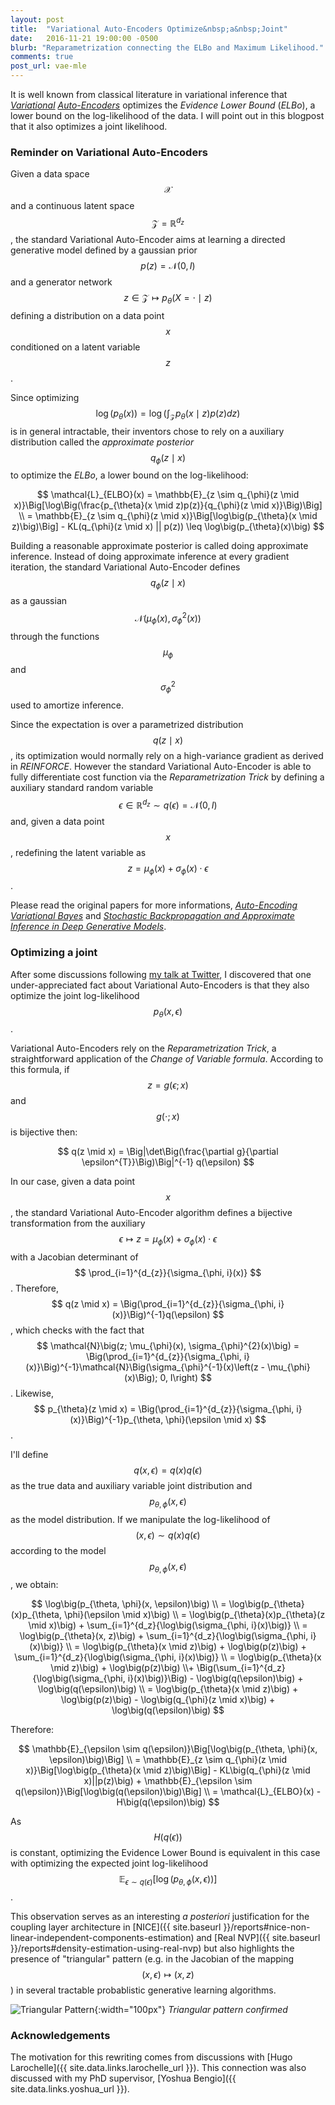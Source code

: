 ```yaml
---
layout: post
title:  "Variational Auto-Encoders Optimize&nbsp;a&nbsp;Joint"
date:   2016-11-21 19:00:00 -0500
blurb: "Reparametrization connecting the ELBo and Maximum Likelihood."
comments: true
post_url: vae-mle
---
```


It is well known from classical literature in variational inference that [*Variational*](https://arxiv.org/abs/1312.6114) [*Auto-Encoders*](https://arxiv.org/abs/1401.4082) optimizes the *Evidence Lower Bound* (*ELBo*), a lower bound on the log-likelihood of the data. I will point out in this blogpost that it also optimizes a joint likelihood.

### Reminder on Variational Auto-Encoders

Given a data space $$ \mathcal{X} $$ and a continuous latent space $$ \mathcal{Z} = \mathbb{R}^{d_{z}} $$, the standard Variational Auto-Encoder aims at learning a directed generative model defined by a gaussian prior $$ p(z) = \mathcal{N}(0, I) $$ and a generator network $$ z \in \mathcal{Z} \mapsto p_{\theta}(X = \cdot \mid z) $$ defining a distribution on a data point $$ x $$ conditioned on a latent variable $$ z $$.

Since optimizing $$ \log\big(p_{\theta}(x)\big) = \log\big(\int_{\mathcal{Z}}{p_{\theta}(x \mid z)p(z)dz}\big) $$ is in general intractable, their inventors chose to rely on a auxiliary distribution called the *approximate posterior* $$ q_{\phi}(z \mid x) $$ to optimize the *ELBo*, a lower bound on the log-likelihood:

$$
\mathcal{L}_{ELBO}(x) = \mathbb{E}_{z \sim q_{\phi}(z \mid x)}\Big[\log\Big(\frac{p_{\theta}(x \mid z)p(z)}{q_{\phi}(z \mid x)}\Big)\Big] \\
= \mathbb{E}_{z \sim q_{\phi}(z \mid x)}\Big[\log\big(p_{\theta}(x \mid z)\big)\Big] - KL(q_{\phi}(z \mid x) || p(z)) \leq \log\big(p_{\theta}(x)\big)
$$

Building a reasonable approximate posterior is called doing approximate inference. Instead of doing approximate inference at every gradient iteration, the standard Variational Auto-Encoder defines $$ q_{\phi}(z \mid x) $$ as a gaussian $$ \mathcal{N}\big(\mu_{\phi}(x), \sigma_{\phi}^{2}(x)\big) $$ through the functions $$ \mu_{\phi} $$ and $$ \sigma_{\phi}^{2} $$ used to amortize inference.

Since the expectation is over a parametrized distribution $$ q(z \mid x) $$, its optimization would normally rely on a high-variance gradient as derived in *REINFORCE*. However the standard Variational Auto-Encoder is able to fully differentiate cost function via the *Reparametrization Trick* by defining a auxiliary standard random variable $$ \epsilon \in \mathbb{R}^{d_{z}} \sim q(\epsilon) = \mathcal{N}(0, I) $$ and, given a data point $$ x $$, redefining the latent variable as $$ z = \mu_{\phi}(x) + \sigma_{\phi}(x) \cdot \epsilon $$.

Please read the original papers for more informations, [*Auto-Encoding Variational Bayes*](https://arxiv.org/abs/1312.6114) and [*Stochastic Backpropagation and Approximate Inference in Deep Generative Models*](https://arxiv.org/abs/1401.4082).

### Optimizing a joint

After some discussions following [my talk at Twitter](https://www.periscope.tv/w/1ypKdAVmbEpGW), I discovered that one under-appreciated fact about Variational Auto-Encoders is that they also optimize the joint log-likelihood $$ p_{\theta}(x, \epsilon) $$.

Variational Auto-Encoders rely on the *Reparametrization Trick*, a straightforward application of the *Change of Variable formula*. According to this formula, if $$ z = g(\epsilon; x) $$ and $$ g(\cdot ; x) $$ is bijective then:

$$ q(z \mid x) = \Big|\det\Big(\frac{\partial g}{\partial \epsilon^{T}}\Big)\Big|^{-1} q(\epsilon) $$

In our case, given a data point $$ x $$, the standard Variational Auto-Encoder algorithm defines a bijective transformation from the auxiliary $$ \epsilon \mapsto z = \mu_{\phi}(x) + \sigma_{\phi}(x) \cdot \epsilon $$ with a Jacobian determinant of $$ \prod_{i=1}^{d_{z}}{\sigma_{\phi, i}(x)} $$. Therefore, $$ q(z \mid x) = \Big(\prod_{i=1}^{d_{z}}{\sigma_{\phi, i}(x)}\Big)^{-1}q(\epsilon) $$, which checks with the fact that $$ \mathcal{N}\big(z; \mu_{\phi}(x), \sigma_{\phi}^{2}(x)\big) = \Big(\prod_{i=1}^{d_{z}}{\sigma_{\phi, i}(x)}\Big)^{-1}\mathcal{N}\Big(\sigma_{\phi}^{-1}(x)\left(z - \mu_{\phi}(x)\Big); 0, I\right) $$. Likewise, $$ p_{\theta}(z \mid x) = \Big(\prod_{i=1}^{d_{z}}{\sigma_{\phi, i}(x)}\Big)^{-1}p_{\theta, \phi}(\epsilon \mid x) $$.

I'll define $$ q(x, \epsilon) = q(x)q(\epsilon) $$ as the true data and auxiliary variable joint distribution and $$ p_{\theta, \phi}(x, \epsilon) $$ as the model distribution. If we manipulate the log-likelihood of $$ (x, \epsilon) \sim q(x)q(\epsilon) $$ according to the model $$ p_{\theta, \phi}(x, \epsilon) $$, we obtain:

$$
\log\big(p_{\theta, \phi}(x, \epsilon)\big) \\
= \log\big(p_{\theta}(x)p_{\theta, \phi}(\epsilon \mid x)\big) \\
= \log\big(p_{\theta}(x)p_{\theta}(z \mid x)\big) + \sum_{i=1}^{d_z}{\log\big(\sigma_{\phi, i}(x)\big)} \\
= \log\big(p_{\theta}(x, z)\big) + \sum_{i=1}^{d_z}{\log\big(\sigma_{\phi, i}(x)\big)} \\
= \log\big(p_{\theta}(x \mid z)\big) + \log\big(p(z)\big) + \sum_{i=1}^{d_z}{\log\big(\sigma_{\phi, i}(x)\big)} \\
= \log\big(p_{\theta}(x \mid z)\big) + \log\big(p(z)\big) \\+ \Big(\sum_{i=1}^{d_z}{\log\big(\sigma_{\phi, i}(x)\big)}\Big) - \log\big(q(\epsilon)\big) + \log\big(q(\epsilon)\big) \\
= \log\big(p_{\theta}(x \mid z)\big) + \log\big(p(z)\big) - \log\big(q_{\phi}(z \mid x)\big) + \log\big(q(\epsilon)\big)
$$

Therefore:

$$
\mathbb{E}_{\epsilon \sim q(\epsilon)}\Big[\log\big(p_{\theta, \phi}(x, \epsilon)\big)\Big] \\
= \mathbb{E}_{z \sim q_{\phi}(z \mid x)}\Big[\log\big(p_{\theta}(x \mid z)\big)\Big] - KL\big(q_{\phi}(z \mid x)||p(z)\big) + \mathbb{E}_{\epsilon \sim q(\epsilon)}\Big[\log\big(q(\epsilon)\big)\Big] \\
= \mathcal{L}_{ELBO}(x) - H\big(q(\epsilon)\big)
$$

As $$ H\big(q(\epsilon)\big) $$ is constant, optimizing the Evidence Lower Bound is equivalent in this case with optimizing the expected joint log-likelihood $$ \mathbb{E}_{\epsilon \sim q(\epsilon)}\Big[\log\big(p_{\theta, \phi}(x, \epsilon)\big)\Big] $$.

This observation serves as an interesting *a posteriori* justification for the coupling layer architecture in [NICE]({{ site.baseurl }}/reports#nice-non-linear-independent-components-estimation) and [Real NVP]({{ site.baseurl }}/reports#density-estimation-using-real-nvp) but also highlights the presence of "triangular" pattern (e.g. in the Jacobian of the mapping $$ (x, \epsilon) \mapsto (x, z) $$) in several tractable probablistic generative learning algorithms.

![Triangular Pattern](https://upload.wikimedia.org/wikipedia/commons/thumb/a/a9/Illuminati_triangle_eye.png/576px-Illuminati_triangle_eye.png "Corny with that Illuminati"){:width="100px"}
*Triangular pattern confirmed*




### Acknowledgements
The motivation for this rewriting comes from discussions with [Hugo Larochelle]({{ site.data.links.larochelle_url }}). This connection was also discussed with my PhD supervisor, [Yoshua Bengio]({{ site.data.links.yoshua_url }}).
